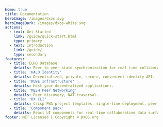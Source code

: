 ```yaml
---
home: true
title: Documentation
heroImage: /images/dxos.svg
heroImageDark: /images/dxos-white.svg
actions:
  - text: Get Started
    link: /guide/quick-start.html
    type: primary
  - text: Introduction
    link: /guide/
    type: secondary
features:
  - title: ECHO Database
    details: Peer to peer state synchronization for real time collaborative and offline first applications.
  - title: 'HALO Identity'
    details: Decentralized, private, secure, convenient identity API.
  - title: 'KUBE Infrastructure'
    details: Host your decentralized applications.
  - title: 'MESH Peer Networking'
    details: Peer discovery, NAT traversal.
  - title: 'DX CLI'
    details: Crisp PWA project templates, single-line deployment, peer to peer tooling.
  - title: 'Component pack'
    details: React UI components for real-time collaborative data surfaces.
footer: MIT Licensed | Copyright © DXOS.org
---
```

